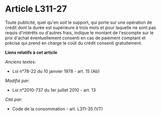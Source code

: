 # Article L311-27

Toute publicité, quel qu'en soit le support, qui porte sur une opération de crédit dont la durée est supérieure à trois mois
et pour laquelle ne sont pas requis d'intérêts ou d'autres frais, indique le montant de l'escompte sur le prix d'achat
éventuellement consenti en cas de paiement comptant et précise qui prend en charge le coût du crédit consenti gratuitement.

**Liens relatifs à cet article**

_Anciens textes_:

  - Loi n°78-22 du 10 janvier 1978 - art. 15 (Ab)

_Modifié par_:

  - Loi n°2010-737 du 1er juillet 2010 - art. 13

_Cité par_:

  - Code de la consommation - art. L311-35 (VT)
